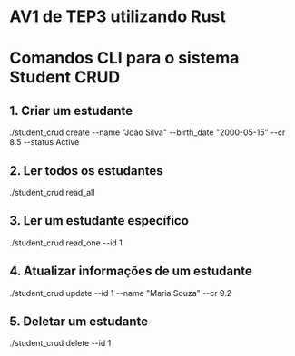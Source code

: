 
# AV1 de TEP3 utilizando Rust

# Comandos CLI para o sistema Student CRUD

## 1. Criar um estudante
./student_crud create --name "João Silva" --birth_date "2000-05-15" --cr 8.5 --status Active

## 2. Ler todos os estudantes
./student_crud read_all

## 3. Ler um estudante específico
./student_crud read_one --id 1

## 4. Atualizar informações de um estudante
./student_crud update --id 1 --name "Maria Souza" --cr 9.2

## 5. Deletar um estudante
./student_crud delete --id 1
